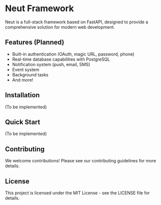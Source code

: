 # Neut Framework

Neut is a full-stack framework based on FastAPI, designed to provide a comprehensive solution for modern web development.

## Features (Planned)
- Built-in authentication (OAuth, magic URL, password, phone)
- Real-time database capabilities with PostgreSQL
- Notification system (push, email, SMS)
- Event system
- Background tasks
- And more!

## Installation
(To be implemented)

## Quick Start
(To be implemented)

## Contributing
We welcome contributions! Please see our contributing guidelines for more details.

## License
This project is licensed under the MIT License - see the LICENSE file for details.